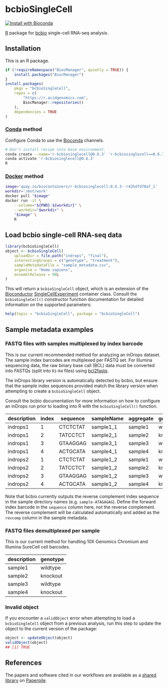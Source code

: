 # bcbioSingleCell

[![Install with Bioconda](https://img.shields.io/badge/install%20with-bioconda-brightgreen.svg?style=flat)](http://bioconda.github.io/recipes/r-bcbiosinglecell/README.html)

[R][] package for [bcbio][] single-cell RNA-seq analysis.

## Installation

This is an R package.

```r
if (!requireNamespace("BiocManager", quietly = TRUE)) {
    install.packages("BiocManager")
}
install.packages(
    pkgs = "bcbioSingleCell",
    repos = c(
        "https://r.acidgenomics.com",
        BiocManager::repositories()
    ),
    dependencies = TRUE
)
```

### [Conda][] method

Configure Conda to use the [Bioconda][] channels.

```sh
# Don't install recipe into base environment.
conda create --name='r-bcbiosinglecell@0.6.3' 'r-bcbiosinglecell==0.6.3'
conda activate 'r-bcbiosinglecell@0.6.3'
R
```

### [Docker][] method

```sh
image='quay.io/biocontainers/r-bcbiosinglecell:0.6.3--r42hdfd78af_1'
workdir='/mnt/work'
docker pull "$image"
docker run -it \
    --volume="${PWD}:${workdir}" \
    --workdir="$workdir" \
    "$image" \
    R
```

## Load bcbio single-cell RNA-seq data

```r
library(bcbioSingleCell)
object <- bcbioSingleCell(
    uploadDir = file.path("indrops", "final"),
    interestingGroups = c("genotype", "treatment"),
    sampleMetadataFile = "sample_metadata.csv",
    organism = "Homo sapiens",
    ensemblRelease = 90L
)
```

This will return a `bcbioSingleCell` object, which is an extension of the
[Bioconductor][] [SingleCellExperiment][sce] container class. Consult the
`bcbioSingleCell()` constructor function documentation for detailed information
on the supported parameters:

```r
help(topic = "bcbioSingleCell", package = "bcbioSingleCell")
```

## Sample metadata examples

### FASTQ files with samples multiplexed by index barcode

This is our current recommended method for analyzing an inDrops dataset.
The sample index barcodes are multiplexed per FASTQ set. For Illumina
sequencing data, the raw binary base call (BCL) data must be converted into
FASTQs (split into `R1`-`R4` files) using [bcl2fastq][].

The inDrops library version is automatically detected by bcbio, but ensure that
the sample index sequences provided match the library version when attempting to
create a `bcbioSingleCell` object.

Consult the bcbio documentation for more information on how to configure an
inDrops run prior to loading into R with the `bcbioSingleCell()` function.

| description | index | sequence | sampleName | aggregate | genotype |
| ----------- | ----- | -------- | ---------- | --------- | -------- |
| indrops1    | 1     | CTCTCTAT | sample1_1  | sample1   | wildtype |
| indrops1    | 2     | TATCCTCT | sample2_1  | sample2   | knockout |
| indrops1    | 3     | GTAAGGAG | sample3_1  | sample3   | wildtype |
| indrops1    | 4     | ACTGCATA | sample4_1  | sample4   | knockout |
| indrops2    | 1     | CTCTCTAT | sample1_2  | sample1   | wildtype |
| indrops2    | 2     | TATCCTCT | sample1_2  | sample2   | knockout |
| indrops2    | 3     | GTAAGGAG | sample1_2  | sample3   | wildtype |
| indrops2    | 4     | ACTGCATA | sample1_2  | sample4   | knockout |

Note that bcbio currently outputs the reverse complement index sequence in the
sample directory names (e.g. `sample-ATAGAGAG`). Define the forward index
barcode in the `sequence` column here, not the reverse complement. The reverse
complement will be calculated automatically and added as the `revcomp` column
in the sample metadata.

### FASTQ files demultiplexed per sample

This is our current method for handling 10X Genomics Chromium and Illumina
SureCell cell barcodes.

| description | genotype |
| ----------- | -------- |
| sample1     | wildtype |
| sample2     | knockout |
| sample3     | wildtype |
| sample4     | knockout |

### Invalid object

If you encounter a `validObject` error when attempting to load a
`bcbioSingleCell` object from a previous analysis, run this step to update the
object to the current version of the package:

```r
object <- updateObject(object)
validObject(object)
## [1] TRUE
```

## References

The papers and software cited in our workflows are available as a [shared
library](https://paperpile.com/shared/C8EMxl) on [Paperpile][].

[bcbio]: https://bcbio-nextgen.readthedocs.io/
[bcl2fastq]: https://support.illumina.com/sequencing/sequencing_software/bcl2fastq-conversion-software.html
[bioconda]: https://bioconda.github.io/
[bioconductor]: https://bioconductor.org/
[conda]: https://conda.io/
[docker]: https://www.docker.com/
[paperpile]: https://paperpile.com/
[r]: https://www.r-project.org/
[sce]: https://bioconductor.org/packages/SingleCellExperiment/
